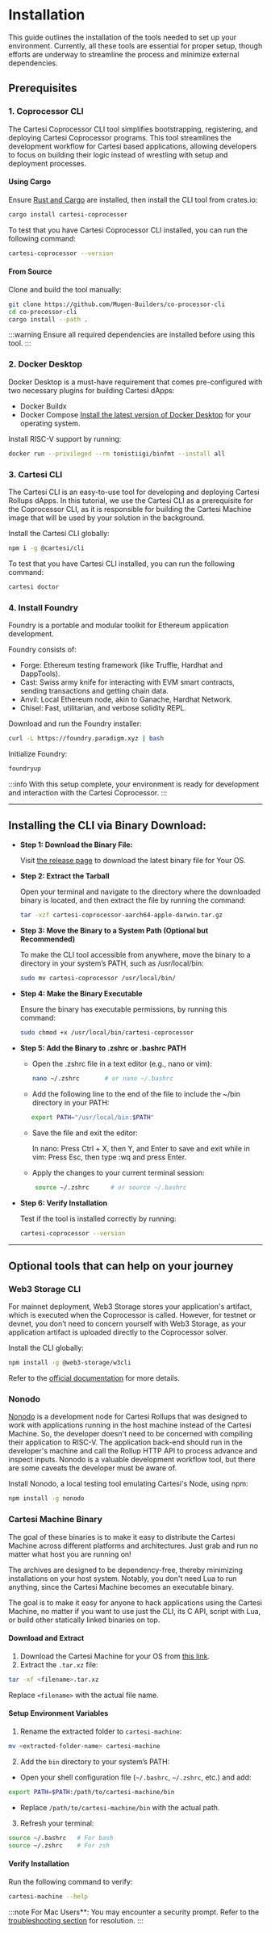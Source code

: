 # Installation

This guide outlines the installation of the tools needed to set up your environment. Currently, all these tools are essential for proper setup, though efforts are underway to streamline the process and minimize external dependencies.

## Prerequisites

### 1. **Coprocessor CLI**

The Cartesi Coprocessor CLI tool simplifies bootstrapping, registering, and deploying Cartesi Coprocessor programs. This tool streamlines the development workflow for Cartesi based applications, allowing developers to focus on building their logic instead of wrestling with setup and deployment processes.

#### Using Cargo

Ensure [Rust and Cargo](https://www.rust-lang.org/tools/install) are installed, then install the CLI tool from crates.io:

```bash
cargo install cartesi-coprocessor
```

To test that you have Cartesi Coprocessor CLI installed, you can run the following command:

```bash
cartesi-coprocessor --version
```

#### From Source

Clone and build the tool manually:

```bash
git clone https://github.com/Mugen-Builders/co-processor-cli
cd co-processor-cli
cargo install --path .
```

:::warning
Ensure all required dependencies are installed before using this tool.
:::

### 2. **Docker Desktop**

Docker Desktop is a must-have requirement that comes pre-configured with two necessary plugins for building Cartesi dApps:

- Docker Buildx
- Docker Compose
  [Install the latest version of Docker Desktop](https://www.docker.com/products/docker-desktop/) for your operating system.

Install RISC-V support by running:

```bash
docker run --privileged --rm tonistiigi/binfmt --install all
```

### 3. **Cartesi CLI**

The Cartesi CLI is an easy-to-use tool for developing and deploying Cartesi Rollups dApps. In this tutorial, we use the Cartesi CLI as a prerequisite for the Coprocessor CLI, as it is responsible for building the Cartesi Machine image that will be used by your solution in the background.

Install the Cartesi CLI globally:

```bash
npm i -g @cartesi/cli
```

To test that you have Cartesi CLI installed, you can run the following command:

```bash
cartesi doctor
```

### 4. **Install Foundry**

Foundry is a portable and modular toolkit for Ethereum application development.

Foundry consists of:

- Forge: Ethereum testing framework (like Truffle, Hardhat and DappTools).
- Cast: Swiss army knife for interacting with EVM smart contracts, sending transactions and getting chain data.
- Anvil: Local Ethereum node, akin to Ganache, Hardhat Network.
- Chisel: Fast, utilitarian, and verbose solidity REPL.

Download and run the Foundry installer:

```bash
curl -L https://foundry.paradigm.xyz | bash
```

Initialize Foundry:

```bash
foundryup
```

:::info
With this setup complete, your environment is ready for development and interaction with the Cartesi Coprocessor.
:::

---

## Installing the CLI via Binary Download:

- **Step 1: Download the Binary File:**

  Visit [the release page](https://github.com/Mugen-Builders/co-processor-cli/releases) to download the latest binary file for Your OS.

- **Step 2: Extract the Tarball**

  Open your terminal and navigate to the directory where the downloaded binary is located, and then extract the file by running the command:

  ```bash
  tar -xzf cartesi-coprocessor-aarch64-apple-darwin.tar.gz
  ```

- **Step 3: Move the Binary to a System Path (Optional but Recommended)**

  To make the CLI tool accessible from anywhere, move the binary to a directory in your system’s PATH, such as /usr/local/bin:

  ```bash
  sudo mv cartesi-coprocessor /usr/local/bin/
  ```

- **Step 4: Make the Binary Executable**

  Ensure the binary has executable permissions, by running this command:

  ```bash
  sudo chmod +x /usr/local/bin/cartesi-coprocessor
  ```

- **Step 5: Add the Binary to .zshrc or .bashrc PATH**

  - Open the .zshrc file in a text editor (e.g., nano or vim):

    ```bash
    nano ~/.zshrc       # or nano ~/.bashrc
    ```

  - Add the following line to the end of the file to include the ~/bin directory in your PATH:

  ```bash
     export PATH="/usr/local/bin:$PATH"
  ```

  - Save the file and exit the editor:

    In nano: Press Ctrl + X, then Y, and Enter to save and exit while in vim: Press Esc, then type :wq and press Enter.

  - Apply the changes to your current terminal session:

  ```bash
      source ~/.zshrc      # or source ~/.bashrc
  ```

- **Step 6: Verify Installation**

  Test if the tool is installed correctly by running:

  ```bash
  cartesi-coprocessor --version
  ```

---

## Optional tools that can help on your journey

### Web3 Storage CLI

For mainnet deployment, Web3 Storage stores your application's artifact, which is executed when the Coprocessor is called. However, for testnet or devnet, you don’t need to concern yourself with Web3 Storage, as your application artifact is uploaded directly to the Coprocessor solver.

Install the CLI globally:

```bash
npm install -g @web3-storage/w3cli
```

Refer to the [official documentation](https://web3.storage/docs/w3cli/) for more details.

### Nonodo

[Nonodo](https://github.com/Calindra/nonodo) is a development node for Cartesi Rollups that was designed to work with applications running in the host machine instead of the Cartesi Machine. So, the developer doesn't need to be concerned with compiling their application to RISC-V. The application back-end should run in the developer's machine and call the Rollup HTTP API to process advance and inspect inputs. Nonodo is a valuable development workflow tool, but there are some caveats the developer must be aware of.

Install Nonodo, a local testing tool emulating Cartesi's Node, using npm:

```bash
npm install -g nonodo
```

### Cartesi Machine Binary

The goal of these binaries is to make it easy to distribute the Cartesi Machine across different platforms and architectures. Just grab and run no matter what host you are running on!

The archives are designed to be dependency-free, thereby minimizing installations on your host system. Notably, you don't need Lua to run anything, since the Cartesi Machine becomes an executable binary.

The goal is to make it easy for anyone to hack applications using the Cartesi Machine, no matter if you want to use just the CLI, its C API, script with Lua, or build other statically linked binaries on top.

#### Download and Extract

1. Download the Cartesi Machine for your OS from [this link](https://github.com/edubart/cartesi-machine-everywhere/releases).
2. Extract the `.tar.xz` file:

```bash
tar -xf <filename>.tar.xz
```

Replace `<filename>` with the actual file name.

#### Setup Environment Variables

1. Rename the extracted folder to `cartesi-machine`:

```bash
mv <extracted-folder-name> cartesi-machine
```

2. Add the `bin` directory to your system’s PATH:

- Open your shell configuration file (`~/.bashrc`, `~/.zshrc`, etc.) and add:

```bash
export PATH=$PATH:/path/to/cartesi-machine/bin
```

- Replace `/path/to/cartesi-machine/bin` with the actual path.

3. Refresh your terminal:

```bash
source ~/.bashrc   # For bash
source ~/.zshrc    # For zsh
```

#### Verify Installation

Run the following command to verify:

```bash
cartesi-machine --help
```

:::note
For Mac Users\*\*: You may encounter a security prompt. Refer to the [troubleshooting section](./troubleshooting#cartesi-machine-blocked-by-mac-security) for resolution. :::
